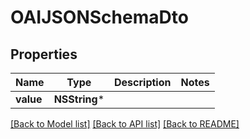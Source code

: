 # OAIJSONSchemaDto

## Properties
Name | Type | Description | Notes
------------ | ------------- | ------------- | -------------
**value** | **NSString*** |  | 

[[Back to Model list]](../README#documentation-for-models) [[Back to API list]](../README#documentation-for-api-endpoints) [[Back to README]](../README)


